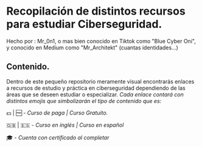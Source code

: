 # Recopilación de distintos recursos para estudiar Ciberseguridad.

Hecho por : Mr_0n1, o mas bien conocido en Tiktok como "Blue Cyber Oni", y conocido en Medium como "Mr_Architekt" (cuantas identidades...)

## Contenido.
Dentro de este pequeño repositorio meramente visual encontrarás enlaces a recursos de estudio y práctica en ciberseguridad dependiendo de las áreas que se deseen estudiar o especializar.
*Cada enlace contará con distintos emojis que simbolizarán el tipo de contenido que es:*

💵 | 🆓 - *Curso de paga | Curso Gratuito.*

🇬🇧 | 🇪🇸 - *Curso en inglés | Curso en español*

🎓 - *Cuenta con certificado al completar*
